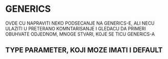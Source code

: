 # GENERICS

OVDE CU NAPRAVITI NEKO PODSECANJE NA GENERICS-E, ALI NECU ULAZITI U PRETERANO KOMNTARISANJE I GLEDACU DA PRIMERI OBUHVATE ODJEDNOM, MNOGE STVARI, KOJE SE TICU GENERICS-A

## TYPE PARAMETER, KOJI MOZE IMATI I DEFAULT

```typescript

```